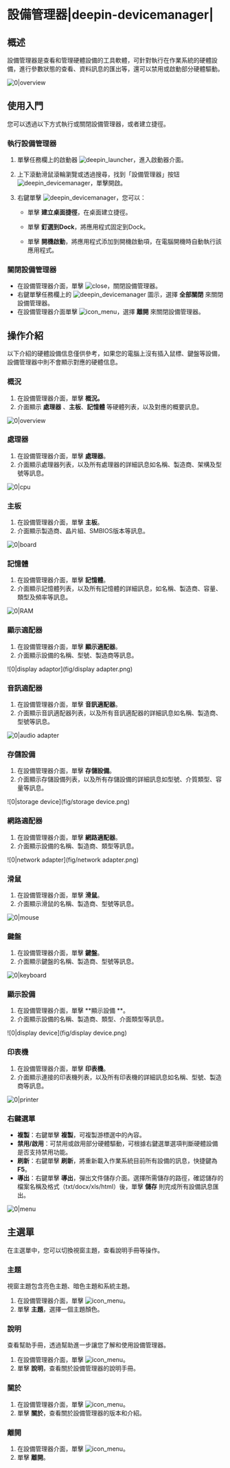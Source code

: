 # 設備管理器|deepin-devicemanager|

## 概述

設備管理器是查看和管理硬體設備的工具軟體，可針對執行在作業系統的硬體設備，進行參數狀態的查看、資料訊息的匯出等，還可以禁用或啟動部分硬體驅動。

![0|overview](fig/d_overview.png)

## 使用入門

您可以透過以下方式執行或關閉設備管理器，或者建立捷徑。

### 執行設備管理器

1. 單擊任務欄上的啟動器 ![deepin_launcher](../common/deepin_launcher.svg)，進入啟動器介面。

2. 上下滾動滑鼠滾輪瀏覽或透過搜尋，找到「設備管理器」按钮 ![deepin_devicemanager](../common/deepin_devicemanager.svg)，單擊開啟。

3. 右鍵單擊 ![deepin_devicemanager](../common/deepin_devicemanager.svg)，您可以：

   - 單擊 **建立桌面捷徑**，在桌面建立捷徑。

   - 單擊 **釘選到Dock**，將應用程式固定到Dock。

   - 單擊 **開機啟動**，將應用程式添加到開機啟動項，在電腦開機時自動執行該應用程式。


### 關閉設備管理器

- 在設備管理器介面，單擊 ![close](../common/close.svg)，關閉設備管理器。
- 右鍵單擊任務欄上的 ![deepin_devicemanager](../common/deepin_devicemanager.svg) 圖示，選擇 **全部關閉** 來關閉設備管理器。
- 在設備管理器介面單擊 ![icon_menu](../common/icon_menu.svg)，選擇 **離開** 來關閉設備管理器。

## 操作介紹

以下介紹的硬體設備信息僅供參考，如果您的電腦上沒有插入鼠標、鍵盤等設備，設備管理器中則不會顯示對應的硬體信息。

### 概況

1. 在設備管理器介面，單擊 **概況。**
2. 介面顯示 **處理器** 、**主板**、**記憶體** 等硬體列表，以及對應的概要訊息。

![0|overview](fig/d_overview.png)

### 處理器

1. 在設備管理器介面，單擊 **處理器**。
2. 介面顯示處理器列表，以及所有處理器的詳細訊息如名稱、製造商、架構及型號等訊息。

![0|cpu](fig/cpu.png)

### 主板

1. 在設備管理器介面，單擊 **主板**。
2. 介面顯示製造商、晶片組、SMBIOS版本等訊息。

![0|board](fig/board.png)

### 記憶體

1. 在設備管理器介面，單擊 **記憶體**。
2. 介面顯示記憶體列表，以及所有記憶體的詳細訊息，如名稱、製造商、容量、類型及頻率等訊息。

![0|RAM](fig/RAM.png)

### 顯示適配器

1. 在設備管理器介面，單擊 **顯示適配器**。
2. 介面顯示設備的名稱、型號、製造商等訊息。

![0|display adaptor](fig/display adapter.png)

### 音訊適配器

1. 在設備管理器介面，單擊 **音訊適配器**。
2. 介面顯示音訊適配器列表，以及所有音訊適配器的詳細訊息如名稱、製造商、型號等訊息。

![0|audio adapter](fig/audio-adapter.png)

### 存儲設備

1. 在設備管理器介面，單擊 **存儲設備**。
2. 介面顯示存儲設備列表，以及所有存儲設備的詳細訊息如型號、介質類型、容量等訊息。

![0|storage device](fig/storage device.png)

### 網路適配器

1. 在設備管理器介面，單擊 **網路適配器**。
2. 介面顯示設備的名稱、製造商、類型等訊息。

![0|network adapter](fig/network adapter.png)

### 滑鼠

1. 在設備管理器介面，單擊 **滑鼠**。
2. 介面顯示滑鼠的名稱、製造商、型號等訊息。

![0|mouse](fig/mouse.png)

### 鍵盤

1. 在設備管理器介面，單擊 **鍵盤**。
2. 介面顯示鍵盤的名稱、製造商、型號等訊息。

![0|keyboard](fig/keyboard.png)

### 顯示設備

1. 在設備管理器介面，單擊 **顯示設備 **。
2. 介面顯示設備的名稱、製造商、類型、介面類型等訊息。

![0|display device](fig/display device.png)

### 印表機

1. 在設備管理器介面，單擊 **印表機**。
2. 介面顯示連接的印表機列表，以及所有印表機的詳細訊息如名稱、型號、製造商等訊息。

![0|printer](fig/printer.png)

### 右鍵選單

  - **複製**：右鍵單擊 **複製**，可複製游標選中的內容。
  - **禁用/啟用**：可禁用或啟用部分硬體驅動，可根據右鍵選單選項判斷硬體設備是否支持禁用功能。
  - **刷新**：右鍵單擊 **刷新**，將重新載入作業系統目前所有設備的訊息，快捷鍵為 **F5**。
  - **導出**：右鍵單擊 **導出**，彈出文件儲存介面。選擇所需儲存的路徑，確認儲存的檔案名稱及格式（txt/docx/xls/html）後，單擊 **儲存** 則完成所有設備訊息匯出。

![0|menu](fig/menu.png)

## 主選單

在主選單中，您可以切換視窗主題，查看說明手冊等操作。

### 主題

視窗主題包含亮色主題、暗色主題和系統主題。

1. 在設備管理器介面，單擊 ![icon_menu](../common/icon_menu.svg)。
2. 單擊 **主題**，選擇一個主題顏色。

### 說明

查看幫助手冊，透過幫助進一步讓您了解和使用設備管理器。

1. 在設備管理器介面，單擊 ![icon_menu](../common/icon_menu.svg)。
2. 單擊 **說明**，查看關於設備管理器的說明手冊。

### 關於

1. 在設備管理器介面，單擊 ![icon_menu](../common/icon_menu.svg)。
2. 單擊 **關於**，查看關於設備管理器的版本和介紹。

### 離開

1. 在設備管理器介面，單擊 ![icon_menu](../common/icon_menu.svg)。
2. 單擊 **離開**。